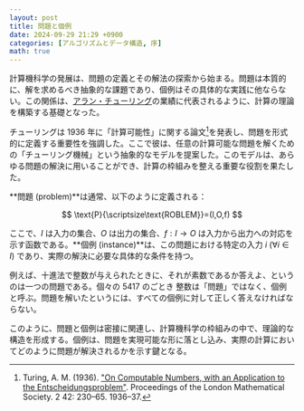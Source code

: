 ```yaml
---
layout: post
title: 問題と個例
date: 2024-09-29 21:29 +0900
categories: [アルゴリズムとデータ構造, 序]
math: true
---
```


計算機科学の発展は、問題の定義とその解法の探索から始まる。問題は本質的に、解を求めるべき抽象的な課題であり、個例はその具体的な実践に他ならない。この関係は、[アラン・チューリング](https://ja.wikipedia.org/?curid=3449)の業績に代表されるように、計算の理論を構築する基礎となった。

チューリングは $1936$ 年に「計算可能性」に関する論文[^1]を発表し、問題を形式的に定義する重要性を強調した。ここで彼は、任意の計算可能な問題を解くための「チューリング機械」という抽象的なモデルを提案した。このモデルは、あらゆる問題の解決に用いることができ、計算の枠組みを整える重要な役割を果たした。

[^1]: Turing, A. M. (1936). ["On Computable Numbers, with an Application to the Entscheidungsproblem"](https://doi.org/10.1112/plms/s2-42.1.230). Proceedings of the London Mathematical Society. 2 42: 230–65. 1936–37.

**問題 (problem)**は通常、以下のように定義される：

$$
\text{P}{\scriptsize\text{ROBLEM}}=(I,O,f)
$$

ここで、$I$ は入力の集合、$O$ は出力の集合、$f: I \to O$ は入力から出力への対応を示す函数である。**個例 (instance)**は、この問題における特定の入力 $i~(\forall i\in I)$ であり、実際の解決に必要な具体的な条件を持つ。

例えば、十進法で整数が与えられたときに、それが素数であるか答えよ、というのは一つの問題である。個々の $5417$ のごとき
整数は「問題」ではなく、個例と呼ぶ。問題を解いたというには、すべての個例に対して正しく答えなければならない。

このように、問題と個例は密接に関連し、計算機科学の枠組みの中で、理論的な構造を形成する。個例は、問題を実現可能な形に落とし込み、実際の計算においてどのように問題が解決されるかを示す鍵となる。
